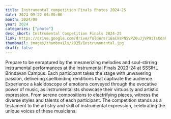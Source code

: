```yaml
---
title: Instrumental competition Finals Photos 2024-25
date: 2024-09-22 06:00:00
month: 2024/09
year: 2024
categories: ["photo"]
desc_short: Instrumental Competition Finals 2024-25
link: https://drive.google.com/drive/folders/1GaCVsPN5vPZ6uJjVP9iTsKdahR12GuWS?usp=drive_link
thumbnail: images/thumbnails/2025/Instrumentntal.jpg
draft: false
---
```


 Prepare to be enraptured by the mesmerizing melodies and soul-stirring instrumental performances at the Instrumental Finals 2023-24 at SSSIHL Brindavan Campus. Each participant takes the stage with unwavering passion, delivering spellbinding renditions that captivate the audience. Experience a kaleidoscope of emotions conveyed through the evocative power of music, as instrumentalists showcase their virtuosity and artistic expression. From serene compositions to electrifying pieces, witness the diverse styles and talents of each participant. The competition stands as a testament to the artistry and skill of instrumental expression, celebrating the unique voices of these musicians.